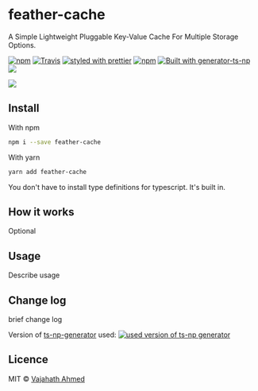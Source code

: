 # feather-cache

A Simple Lightweight Pluggable Key-Value Cache For Multiple Storage Options.

[![npm](https://img.shields.io/npm/v/feather-cache.svg)](https://www.npmjs.com/package/feather-cache)
[![Travis](https://img.shields.io/travis/vajahath/feather-cache.svg)](https://travis-ci.org/vajahath/feather-cache)
[![styled with prettier](https://img.shields.io/badge/code_style-prettier-ff69b4.svg)](https://github.com/prettier/prettier)
[![npm](https://img.shields.io/npm/dt/feather-cache.svg)]()
[![Built with generator-ts-np](https://img.shields.io/badge/scaffolding-ts_np-2699ad.svg)](https://github.com/vajahath/generator-ts-np)
[![](https://img.shields.io/badge/TypeScript-Ready-blue.svg)](https://www.typescriptlang.org/)

![](https://cataas.com/cat)

## Install

With npm

```bash
npm i --save feather-cache
```

With yarn

```bash
yarn add feather-cache
```

You don't have to install type definitions for typescript. It's built in.

## How it works

Optional

## Usage

Describe usage

## Change log

brief change log

Version of [ts-np-generator](https://github.com/vajahath/generator-ts-np) used: [![used version of ts-np generator](https://img.shields.io/badge/ts--np-v2.0.1-a5a5a5.svg?style=flat-square)](https://github.com/vajahath/generator-ts-np)

## Licence

MIT &copy; [Vajahath Ahmed](https://twitter.com/vajahath7)
